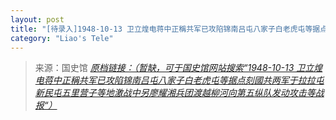 ```yaml
---
layout: post
title: "[待录入]1948-10-13 卫立煌电蒋中正稱共军已攻陷锦南吕屯八家子白老虎屯等据点刻國共两军于拉拉屯新民屯五里营子等地激战中另廖耀湘兵团渡越柳河向第五纵队发动攻击等战报"
category: "Liao's Tele"
---
```



> 来源：国史馆 [*原档链接：（暂缺，可于国史馆网站搜索“1948-10-13 卫立煌电蒋中正稱共军已攻陷锦南吕屯八家子白老虎屯等据点刻國共两军于拉拉屯新民屯五里营子等地激战中另廖耀湘兵团渡越柳河向第五纵队发动攻击等战报“）*]()
